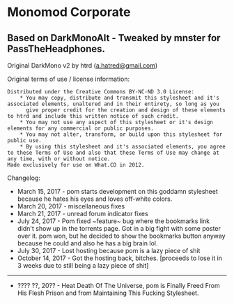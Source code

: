 Monomod Corporate
======
  Based on DarkMonoAlt - Tweaked by mnster for PassTheHeadphones.
  -----------------------------------------------------

Original DarkMono v2 by htrd (a.hatred@gmail.com)

Original terms of use / license information:

```Everything is copyright 2012 htrd.
Distributed under the Creative Commons BY-NC-ND 3.0 License:
    * You may copy, distribute and transmit this stylesheet and it's associated elements, unaltered and in their entirety, so long as you
      give proper credit for the creation and design of these elements to htrd and include this written notice of such credit.
    * You may not use any aspect of this stylesheet or it's design elements for any commercial or public purposes.
    * You may not alter, transform, or build upon this stylesheet for public use.
    * By using this stylesheet and it's associated elements, you agree to these Terms of Use and also that these Terms of Use may change at any time, with or without notice.
Made exclusively for use on What.CD in 2012.
```
  
Changelog:

  * March 15, 2017 - pom starts development on this goddamn stylesheet because he hates his eyes and loves off-white colors.
  * March 20, 2017 - miscellaneous fixes
  * March 21, 2017 - unread forum indicator fixes
  * July 24, 2017 - Pom fixed ~feature~ bug where the bookmarks link didn't show up in the torrents page. Got in a big fight with some poster over it. pom won, but he decided to show the bookmarks button anyway because he could and also he has a big brain lol. 
  * July 30, 2017 - Lost hosting because pom is a lazy piece of shit
  * October 14, 2017 - Got the hosting back, bitches. [proceeds to lose it in 3 weeks due to still being a lazy piece of shit]
  
  ____
  
  * ???? ??, 20?? - Heat Death Of The Universe, pom is Finally Freed From His Flesh Prison and from Maintaining This Fucking Stylesheet.
